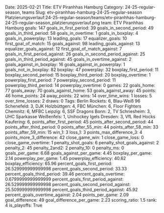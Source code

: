 Date: 2025-02-21
Title: ETV Piranhhas Hamburg
Category: 24-25-regular-season, teams
Slug: etv-piranhhas-hamburg-24-25-regular-season
Platzierungsverlauf:24-25-regular-season/teams/etv-piranhhas-hamburg-24-25-regular-season_platzierungsverlauf.png
team: ETV Piranhhas Hamburg
goals: 147
goals_in_first_period: 39
goals_in_second_period: 49
goals_in_third_period: 58
goals_in_overtime: 1
goals_in_boxplay: 4
goals_in_powerplay: 13
leading_goals: 17
equalizer_goals: 10
first_goal_of_match: 15
goals_against: 98
leading_goals_against: 13
equalizer_goals_against: 12
first_goal_of_match_against: 7
goals_in_first_period_against: 26
goals_in_second_period_against: 25
goals_in_third_period_against: 45
goals_in_overtime_against: 2
goals_against_in_boxplay: 16
goals_against_in_powerplay: 1
goals_not_in_boxplay: 82
boxplay: 47
powerplay: 32
boxplay_first_period: 11
boxplay_second_period: 15
boxplay_third_period: 20
boxplay_overtime: 1
powerplay_first_period: 7
powerplay_second_period: 11
powerplay_third_period: 14
powerplay_overtime: 0
games: 22
goals_home: 77
goals_away: 70
goals_against_home: 53
goals_against_away: 45
points: 46
home_points: 24
away_points: 22
wins: 14
over_time_wins: 1
losses: 5
over_time_losses: 2
draws: 0
Tags:  Berlin Rockets: 6,  Blau-Weiß 96 Schenefeld: 3,  DJK Holzbüttgen: 4,  FBC München: 6,  Floor Fighters Chemnitz: 6,  MFBC Leipzig: 6,  SSF Dragons Bonn: 2,  TV Schriesheim: 3,  UHC Sparkasse Weißenfels: 1,  Unihockey Igels Dresden: 3,  VfL Red Hocks Kaufering: 6,
points_after_first_period: 45
points_after_second_period: 44
points_after_third_period: 0
points_after_55_min: 44
points_after_58_min: 33
points_after_59_min: 15
win_1: 3
loss_1: 3
points_max_difference_3: 4
points_more_3_difference: 42
close_game_win: 1
close_game_loss: 0
close_game_overtime: 1
penalty_shot_goals: 6
penalty_shot_goals_against: 2
penalty_2: 45
penalty_2and2: 2
penalty_10: 0
penalty_ms: 0
goals_per_game: 6.68
goals_against_per_game: 4.45
boxplay_per_game: 2.14
powerplay_per_game: 1.45
powerplay_efficiency: 40.62
boxplay_efficiency: 65.96
percent_goals_first_period: 26.529999999999998
percent_goals_second_period: 33.33
percent_goals_third_period: 39.46
percent_goals_overtime: 0.6799999999999999
percent_goals_first_period_against: 26.529999999999998
percent_goals_second_period_against: 25.509999999999998
percent_goals_third_period_against: 45.92
percent_goals_overtime_against: 2.04
points_per_game: 2.09
goal_difference: 49
goal_difference_per_game: 2.23
scoring_ratio: 1.5
rank: 4
is_playoffs: True
